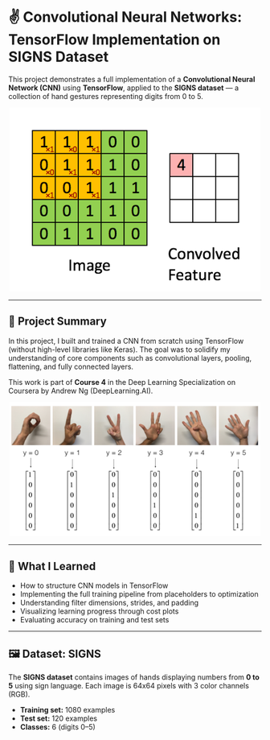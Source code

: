 # ✌️ Convolutional Neural Networks: TensorFlow Implementation on SIGNS Dataset

This project demonstrates a full implementation of a **Convolutional Neural Network (CNN)** using **TensorFlow**, applied to the **SIGNS dataset** — a collection of hand gestures representing digits from 0 to 5.

<p align="center">
  <img src="images/Convolution_schematic.gif" alt="Convolution Schematic" width="500"/>
</p>

---

## 📌 Project Summary

In this project, I built and trained a CNN from scratch using TensorFlow (without high-level libraries like Keras). The goal was to solidify my understanding of core components such as convolutional layers, pooling, flattening, and fully connected layers.

This work is part of **Course 4** in the Deep Learning Specialization on Coursera by Andrew Ng (DeepLearning.AI).


<p align="center">
  <img src="images/SIGNS.png" alt="Dataset" width="500"/>
</p>


---

## 🧠 What I Learned

- How to structure CNN models in TensorFlow
- Implementing the full training pipeline from placeholders to optimization
- Understanding filter dimensions, strides, and padding
- Visualizing learning progress through cost plots
- Evaluating accuracy on training and test sets

---

## 🖼️ Dataset: SIGNS

The **SIGNS dataset** contains images of hands displaying numbers from **0 to 5** using sign language. Each image is 64x64 pixels with 3 color channels (RGB).

- **Training set:** 1080 examples  
- **Test set:** 120 examples  
- **Classes:** 6 (digits 0–5)

